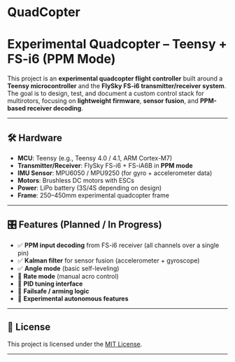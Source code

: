 # QuadCopter

# Experimental Quadcopter – Teensy + FS-i6 (PPM Mode)

This project is an **experimental quadcopter flight controller** built around a **Teensy microcontroller** and the **FlySky FS-i6 transmitter/receiver system**.  
The goal is to design, test, and document a custom control stack for multirotors, focusing on **lightweight firmware**, **sensor fusion**, and **PPM-based receiver decoding**.

---

## 🛠 Hardware

- **MCU**: Teensy (e.g., Teensy 4.0 / 4.1, ARM Cortex-M7)  
- **Transmitter/Receiver**: FlySky FS-i6 + FS-iA6B in **PPM mode**  
- **IMU Sensor**: MPU6050 / MPU9250 (for gyro + accelerometer data)  
- **Motors**: Brushless DC motors with ESCs  
- **Power**: LiPo battery (3S/4S depending on design)  
- **Frame**: 250–450mm experimental quadcopter frame  

---

## 🎛 Features (Planned / In Progress)

- ✅ **PPM input decoding** from FS-i6 receiver (all channels over a single pin)  
- ✅ **Kalman filter** for sensor fusion (accelerometer + gyroscope)  
- ✅ **Angle mode** (basic self-leveling)  
- 🚧 **Rate mode** (manual acro control)  
- 🚧 **PID tuning interface**  
- 🚧 **Failsafe / arming logic**  
- 🚧 **Experimental autonomous features**  
---

## 📜 License
This project is licensed under the [MIT License](LICENSE).

---
